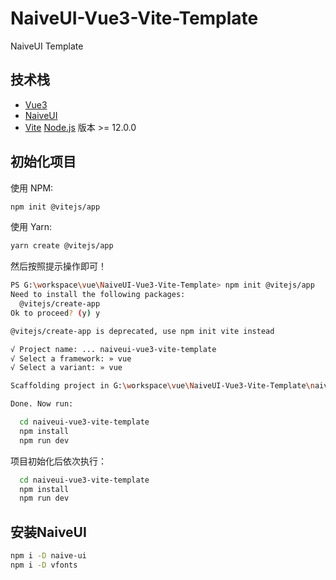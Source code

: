 # NaiveUI-Vue3-Vite-Template
NaiveUI Template

## 技术栈

- [Vue3](https://vue3js.cn/docs/zh/guide/migration/introduction.html)
- [NaiveUI](https://www.naiveui.com/zh-CN/light)
- [Vite](https://vitejs.cn/guide/)  [Node.js](https://nodejs.org/en/) 版本 >= 12.0.0
 
## 初始化项目

使用 NPM:
``` bash
npm init @vitejs/app
```
使用 Yarn:
``` bash
yarn create @vitejs/app
```
然后按照提示操作即可！

``` sh
PS G:\workspace\vue\NaiveUI-Vue3-Vite-Template> npm init @vitejs/app
Need to install the following packages:
  @vitejs/create-app
Ok to proceed? (y) y

@vitejs/create-app is deprecated, use npm init vite instead

√ Project name: ... naiveui-vue3-vite-template
√ Select a framework: » vue
√ Select a variant: » vue

Scaffolding project in G:\workspace\vue\NaiveUI-Vue3-Vite-Template\naiveui-vue3-vite-template...

Done. Now run:

  cd naiveui-vue3-vite-template
  npm install
  npm run dev
```
项目初始化后依次执行：
``` bash
  cd naiveui-vue3-vite-template
  npm install
  npm run dev
```

## 安装NaiveUI

``` bash
npm i -D naive-ui
npm i -D vfonts
```



